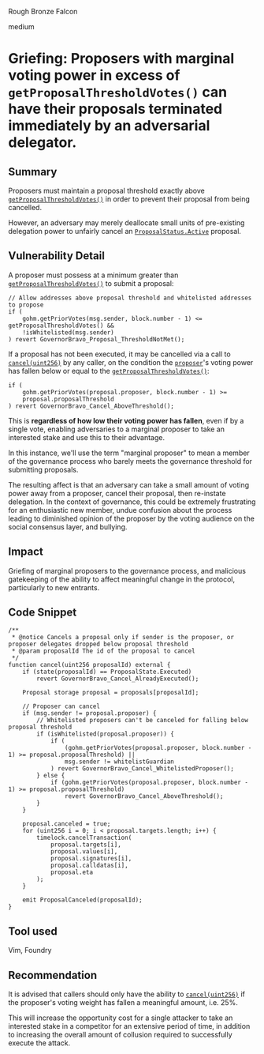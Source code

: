 Rough Bronze Falcon

medium

# Griefing: Proposers with marginal voting power in excess of `getProposalThresholdVotes()` can have their proposals terminated immediately by an adversarial delegator.

## Summary

Proposers must maintain a proposal threshold exactly above [`getProposalThresholdVotes()`](https://github.com/sherlock-audit/2024-01-olympus-on-chain-governance/blob/6171681cfeec8a24b0449f988b75908b5e640a35/bophades/src/external/governance/GovernorBravoDelegate.sol#L690) in order to prevent their proposal from being cancelled.

However, an adversary may merely deallocate small units of pre-existing delegation power to unfairly cancel an [`ProposalStatus.Active`](https://github.com/sherlock-audit/2024-01-olympus-on-chain-governance/blob/6171681cfeec8a24b0449f988b75908b5e640a35/bophades/src/external/governance/abstracts/GovernorBravoStorage.sol#L79) proposal.

## Vulnerability Detail

A proposer must possess at a minimum greater than [`getProposalThresholdVotes()`](https://github.com/sherlock-audit/2024-01-olympus-on-chain-governance/blob/6171681cfeec8a24b0449f988b75908b5e640a35/bophades/src/external/governance/GovernorBravoDelegate.sol#L690) to submit a proposal:

```solidity
// Allow addresses above proposal threshold and whitelisted addresses to propose
if (
    gohm.getPriorVotes(msg.sender, block.number - 1) <= getProposalThresholdVotes() &&
    !isWhitelisted(msg.sender)
) revert GovernorBravo_Proposal_ThresholdNotMet();
```

If a proposal has not been executed, it may be cancelled via a call to [`cancel(uint256)`](https://github.com/sherlock-audit/2024-01-olympus-on-chain-governance/blob/6171681cfeec8a24b0449f988b75908b5e640a35/bophades/src/external/governance/GovernorBravoDelegate.sol#L284C14-L284C40) by any caller, on the condition the [`proposer`](https://github.com/sherlock-audit/2024-01-olympus-on-chain-governance/blob/6171681cfeec8a24b0449f988b75908b5e640a35/bophades/src/external/governance/GovernorBravoDelegate.sol#L300)'s voting power has fallen below or equal to the [`getProposalThresholdVotes()`](https://github.com/sherlock-audit/2024-01-olympus-on-chain-governance/blob/6171681cfeec8a24b0449f988b75908b5e640a35/bophades/src/external/governance/GovernorBravoDelegate.sol#L690):

```solidity
if (
    gohm.getPriorVotes(proposal.proposer, block.number - 1) >=
    proposal.proposalThreshold
) revert GovernorBravo_Cancel_AboveThreshold();
```

This is **regardless of how low their voting power has fallen**, even if by a single vote, enabling adversaries to a marginal proposer to take an interested stake and use this to their advantage.

In this instance, we'll use the term "marginal proposer" to mean a member of the governance process who barely meets the governance threshold for submitting proposals.

The resulting affect is that an adversary can take a small amount of voting power away from a proposer, cancel their proposal, then re-instate delegation. In the context of governance, this could be extremely frustrating for an enthusiastic new member, undue confusion about the process leading to diminished opinion of the proposer by the voting audience on the social consensus layer, and bullying.

## Impact

Griefing of marginal proposers to the governance process, and malicious gatekeeping of the ability to affect meaningful change in the protocol, particularly to new entrants.

## Code Snippet

```solidity
/**
 * @notice Cancels a proposal only if sender is the proposer, or proposer delegates dropped below proposal threshold
 * @param proposalId The id of the proposal to cancel
 */
function cancel(uint256 proposalId) external {
    if (state(proposalId) == ProposalState.Executed)
        revert GovernorBravo_Cancel_AlreadyExecuted();

    Proposal storage proposal = proposals[proposalId];

    // Proposer can cancel
    if (msg.sender != proposal.proposer) {
        // Whitelisted proposers can't be canceled for falling below proposal threshold
        if (isWhitelisted(proposal.proposer)) {
            if (
                (gohm.getPriorVotes(proposal.proposer, block.number - 1) >= proposal.proposalThreshold) ||
                msg.sender != whitelistGuardian
            ) revert GovernorBravo_Cancel_WhitelistedProposer();
        } else {
            if (gohm.getPriorVotes(proposal.proposer, block.number - 1) >= proposal.proposalThreshold)
                revert GovernorBravo_Cancel_AboveThreshold();
        }
    }

    proposal.canceled = true;
    for (uint256 i = 0; i < proposal.targets.length; i++) {
        timelock.cancelTransaction(
            proposal.targets[i],
            proposal.values[i],
            proposal.signatures[i],
            proposal.calldatas[i],
            proposal.eta
        );
    }

    emit ProposalCanceled(proposalId);
}
```

## Tool used

Vim, Foundry

## Recommendation

It is advised that callers should only have the ability to [`cancel(uint256)`](https://github.com/sherlock-audit/2024-01-olympus-on-chain-governance/blob/6171681cfeec8a24b0449f988b75908b5e640a35/bophades/src/external/governance/GovernorBravoDelegate.sol#L284C14-L284C40) if the proposer's voting weight has fallen a meaningful amount, i.e. 25%.

This will increase the opportunity cost for a single attacker to take an interested stake in a competitor for an extensive period of time, in addition to increasing the overall amount of collusion required to successfully execute the attack.
